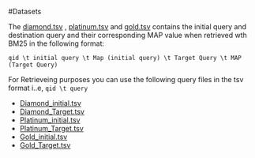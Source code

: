 #Datasets

The [diamond.tsv](https://github.com/Narabzad/msmarco-query-reformulation/blob/main/datasets/queries/diamond.tsv) , [platinum.tsv](https://github.com/Narabzad/msmarco-query-reformulation/blob/main/datasets/queries/platinum.tsv) and [gold.tsv](https://github.com/Narabzad/msmarco-query-reformulation/blob/main/datasets/queries/gold.tsv) contains the initial query and destination query and their corresponding MAP value when retrieved wth BM25 in the following format: 

```qid \t initial query \t Map (initial query) \t Target Query \t MAP (Target Query)```

For Retrieveing purposes you can use the following query files in the tsv format i..e, ```qid \t query```

- [Diamond_initial.tsv](https://github.com/Narabzad/msmarco-query-reformulation/blob/main/datasets/queries/Diamond_initial.tsv)
- [Diamond_Target.tsv](https://github.com/Narabzad/msmarco-query-reformulation/blob/main/datasets/queries/Diamond_target.tsv)
- [Platinum_initial.tsv](https://github.com/Narabzad/msmarco-query-reformulation/blob/main/datasets/queries/Platinum_initial.tsv)
- [Platinum_Target.tsv](https://github.com/Narabzad/msmarco-query-reformulation/blob/main/datasets/queries/Platinum_target.tsv)
- [Gold_initial.tsv](https://github.com/Narabzad/msmarco-query-reformulation/blob/main/datasets/queries/Gold_initial.tsv)
- [Gold_Target.tsv](https://github.com/Narabzad/msmarco-query-reformulation/blob/main/datasets/queries/Gold_target.tsv)
